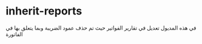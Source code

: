 # inherit-reports
في هذه المديول تعديل في تقارير الفواتير حيث تم حذف عمود الضريبة وبما يتعلق بها في الفاتورة 
